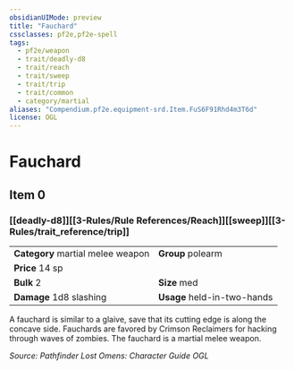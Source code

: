 ```yaml
---
obsidianUIMode: preview
title: "Fauchard"
cssclasses: pf2e,pf2e-spell
tags:
  - pf2e/weapon
  - trait/deadly-d8
  - trait/reach
  - trait/sweep
  - trait/trip
  - trait/common
  - category/martial
aliases: "Compendium.pf2e.equipment-srd.Item.FuS6F91Rhd4m3T6d"
license: OGL
---
```

# Fauchard
## Item 0
### [[deadly-d8]][[3-Rules/Rule References/Reach]][[sweep]][[3-Rules/trait_reference/trip]]

|  |  |
| -- | -- |
| **Category** martial melee weapon | **Group** polearm |
| **Price** 14 sp |  |
| **Bulk** 2 | **Size** med |
| **Damage** 1d8 slashing  | **Usage** held-in-two-hands |



A fauchard is similar to a glaive, save that its cutting edge is along the concave side. Fauchards are favored by Crimson Reclaimers for hacking through waves of zombies. The fauchard is a martial melee weapon.

*Source: Pathfinder Lost Omens: Character Guide*
*OGL*